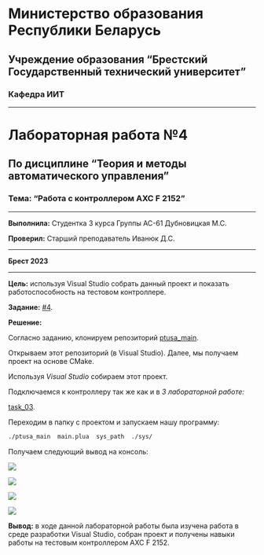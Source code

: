 # Министерство образования Республики Беларусь
## Учреждение образования “Брестский Государственный технический университет”
### Кафедра ИИТ

---

# Лабораторная работа №4
## По дисциплине “Теория и методы автоматического управления”
### Тема: “Работа с контроллером AXC F 2152”

---

**Выполнила:**
Студентка 3 курса
Группы АС-61
Дубновицкая М.С.

**Проверил:**
Старший преподаватель
Иванюк Д.С.

---

**Брест 2023**

---

**Цель:** используя Visual Studio собрать данный проект и показать работоспособность на тестовом контроллере.

**Задание:** [#4](../../../../tasks/task_04/readme.md).

**Решение:**

Согласно заданию, клонируем репозиторий [ptusa_main](https://github.com/savushkin-r-d/ptusa_main).

Открываем этот репозиторий (в Visual Studio). Далее, мы получаем проект на основе CMake.

Используя *Visual Studio* собираем этот проект.

Подключаемся к контроллеру так же как и в *3 лабораторной работе:*

[task_03](../../task_03/doc/readme.md).

Переходим в папку с проектом и запускаем нашу программу:

``` bash
./ptusa_main  main.plua  sys_path  ./sys/
```

Получаем следующий вывод на консоль:

![](images/build_run.png)

![](images/console.png)

![](images/main-admin.png)

![](images/photo.png)

**Вывод:** в ходе данной лабораторной работы была изучена работа в среде разработки Visual Studio, собран проект и получены навыки работы на тестовым контроллером AXC F 2152.
